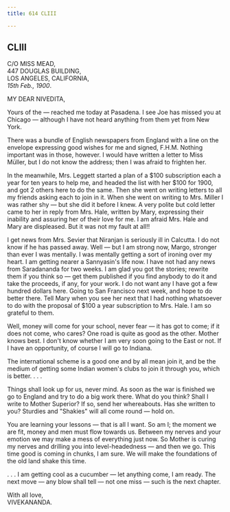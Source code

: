 ```yaml
---
title: 614 CLIII

---
```

  

  


## CLIII

C/O MISS MEAD,  
447 DOUGLAS BUILDING,  
LOS ANGELES, CALIFORNIA,  
*15th Feb., 1900*.

MY DEAR NIVEDITA,

Yours of the — reached me today at Pasadena. I see Joe has missed you at
Chicago — although I have not heard anything from them yet from New
York.

There was a bundle of English newspapers from England with a line on the
envelope expressing good wishes for me and signed, F.H.M. Nothing
important was in those, however. I would have written a letter to Miss
Müller, but I do not know the address; then I was afraid to frighten
her.

In the meanwhile, Mrs. Leggett started a plan of a $100 subscription
each a year for ten years to help me, and headed the list with her $100
for 1900, and got 2 others here to do the same. Then she went on writing
letters to all my friends asking each to join in it. When she went on
writing to Mrs. Miller I was rather shy — but she did it before I knew.
A very polite but cold letter came to her in reply from Mrs. Hale,
written by Mary, expressing their inability and assuring her of their
love for me. I am afraid Mrs. Hale and Mary are displeased. But it was
not my fault at all!!

I get news from Mrs. Sevier that Niranjan is seriously ill in Calcutta.
I do not know if he has passed away. Well — but I am strong now, Margo,
stronger than ever I was mentally. I was mentally getting a sort of
ironing over my heart. I am getting nearer a Sannyasin's life now. I
have not had any news from Saradananda for two weeks. I am glad you got
the stories; rewrite them if you think so — get them published if you
find anybody to do it and take the proceeds, if any, for your work. I do
not want any I have got a few hundred dollars here. Going to San
Francisco next week, and hope to do better there. Tell Mary when you see
her next that I had nothing whatsoever to do with the proposal of $100 a
year subscription to Mrs. Hale. I am so grateful to them.

Well, money will come for your school, never fear — it has got to come;
if it does not come, who cares? One road is quite as good as the other.
Mother knows best. I don't know whether I am very soon going to the East
or not. If I have an opportunity, of course I will go to Indiana.

The international scheme is a good one and by all mean join it, and be
the medium of getting some Indian women's clubs to join it through you,
which is better. . . .

Things shall look up for us, never mind. As soon as the war is finished
we go to England and try to do a big work there. What do you think?
Shall I write to Mother Superior? If so, send her whereabouts. Has she
written to you? Sturdies and "Shakies" will all come round — hold on.

You are learning your lessons — that is all I want. So am I; the moment
we are fit, money and men must flow towards us. Between my nerves and
your emotion we may make a mess of everything just now. So Mother is
curing my nerves and drilling you into level-headedness — and then we
go. This time good is coming in chunks, I am sure. We will make the
foundations of the old land shake this time.

. . . I am getting cool as a cucumber — let anything come, I am ready.
The next move — any blow shall tell — not one miss — such is the next
chapter.

With all love,  
VIVEKANANDA.